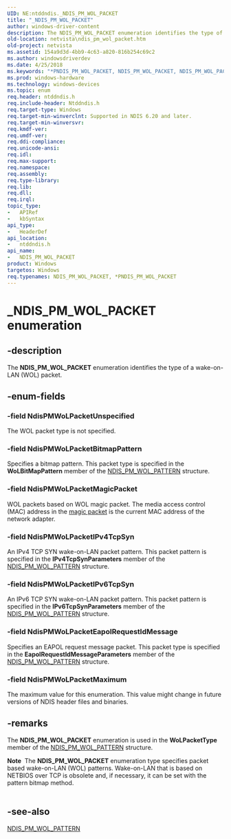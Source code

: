 ```yaml
---
UID: NE:ntddndis._NDIS_PM_WOL_PACKET
title: "_NDIS_PM_WOL_PACKET"
author: windows-driver-content
description: The NDIS_PM_WOL_PACKET enumeration identifies the type of a wake-on-LAN (WOL) packet.
old-location: netvista\ndis_pm_wol_packet.htm
old-project: netvista
ms.assetid: 154a9d3d-4bb9-4c63-a820-816b254c69c2
ms.author: windowsdriverdev
ms.date: 4/25/2018
ms.keywords: "*PNDIS_PM_WOL_PACKET, NDIS_PM_WOL_PACKET, NDIS_PM_WOL_PACKET enumeration [Network Drivers Starting with Windows Vista], NdisPMWoLPacketBitmapPattern, NdisPMWoLPacketEapolRequestIdMessage, NdisPMWoLPacketIPv4TcpSyn, NdisPMWoLPacketIPv6TcpSyn, NdisPMWoLPacketMagicPacket, NdisPMWoLPacketMaximum, NdisPMWoLPacketUnspecified, PNDIS_PM_WOL_PACKET, PNDIS_PM_WOL_PACKET enumeration pointer [Network Drivers Starting with Windows Vista], _NDIS_PM_WOL_PACKET, miniport_power_management_ref_4788c1ee-7ed8-49f2-950b-7a820223bc32.xml, netvista.ndis_pm_wol_packet, ntddndis/NDIS_PM_WOL_PACKET, ntddndis/NdisPMWoLPacketBitmapPattern, ntddndis/NdisPMWoLPacketEapolRequestIdMessage, ntddndis/NdisPMWoLPacketIPv4TcpSyn, ntddndis/NdisPMWoLPacketIPv6TcpSyn, ntddndis/NdisPMWoLPacketMagicPacket, ntddndis/NdisPMWoLPacketMaximum, ntddndis/NdisPMWoLPacketUnspecified, ntddndis/PNDIS_PM_WOL_PACKET"
ms.prod: windows-hardware
ms.technology: windows-devices
ms.topic: enum
req.header: ntddndis.h
req.include-header: Ntddndis.h
req.target-type: Windows
req.target-min-winverclnt: Supported in NDIS 6.20 and later.
req.target-min-winversvr: 
req.kmdf-ver: 
req.umdf-ver: 
req.ddi-compliance: 
req.unicode-ansi: 
req.idl: 
req.max-support: 
req.namespace: 
req.assembly: 
req.type-library: 
req.lib: 
req.dll: 
req.irql: 
topic_type:
-	APIRef
-	kbSyntax
api_type:
-	HeaderDef
api_location:
-	ntddndis.h
api_name:
-	NDIS_PM_WOL_PACKET
product: Windows
targetos: Windows
req.typenames: NDIS_PM_WOL_PACKET, *PNDIS_PM_WOL_PACKET
---
```


# _NDIS_PM_WOL_PACKET enumeration


## -description


The <b>NDIS_PM_WOL_PACKET</b> enumeration identifies the type of a wake-on-LAN (WOL) packet.


## -enum-fields




### -field NdisPMWoLPacketUnspecified

The WOL packet type is not specified.


### -field NdisPMWoLPacketBitmapPattern

Specifies a bitmap pattern. This packet type is specified in the 
     <b>WoLBitMapPattern</b> member of the 
     <a href="https://msdn.microsoft.com/library/windows/hardware/ff566768">NDIS_PM_WOL_PATTERN</a> structure.


### -field NdisPMWoLPacketMagicPacket

WOL packets based on WOL magic packet. The media access control (MAC) address in the 
     <a href="https://technet.microsoft.com/en-us/windows/hh147630.aspx">magic packet</a> is the current MAC
     address of the network adapter.


### -field NdisPMWoLPacketIPv4TcpSyn

An IPv4 TCP SYN wake-on-LAN packet pattern. This packet pattern is specified in the 
     <b>IPv4TcpSynParameters</b> member of the <a href="https://msdn.microsoft.com/library/windows/hardware/ff566768">NDIS_PM_WOL_PATTERN</a> structure.


### -field NdisPMWoLPacketIPv6TcpSyn

An IPv6 TCP SYN wake-on-LAN packet pattern. This packet pattern is specified in the 
     <b>IPv6TcpSynParameters</b> member of the <a href="https://msdn.microsoft.com/library/windows/hardware/ff566768">NDIS_PM_WOL_PATTERN</a> structure.


### -field NdisPMWoLPacketEapolRequestIdMessage

Specifies an EAPOL request message packet. This packet type is specified in the 
     <b>EapolRequestIdMessageParameters</b> member of the <a href="https://msdn.microsoft.com/library/windows/hardware/ff566768">NDIS_PM_WOL_PATTERN</a> structure.


### -field NdisPMWoLPacketMaximum

The maximum value for this enumeration. This value might change in future versions of NDIS header
     files and binaries.


## -remarks



The <b>NDIS_PM_WOL_PACKET</b> enumeration is used in the 
    <b>WoLPacketType</b> member of the 
    <a href="https://msdn.microsoft.com/library/windows/hardware/ff566768">NDIS_PM_WOL_PATTERN</a> structure.

<div class="alert"><b>Note</b>  The <b>NDIS_PM_WOL_PACKET</b> enumeration type specifies packet based wake-on-LAN (WOL)
    patterns. Wake-on-LAN that is based on NETBIOS over TCP is obsolete and, if necessary, it can be set with
    the pattern bitmap method.</div>
<div> </div>



## -see-also




<a href="https://msdn.microsoft.com/library/windows/hardware/ff566768">NDIS_PM_WOL_PATTERN</a>
 

 

